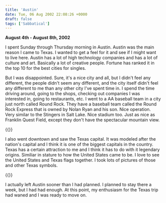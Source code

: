 ```yaml
---
title: 'Austin'
date: Tue, 06 Aug 2002 22:08:26 +0000
draft: false
tags: ['Sabbatical']
---
```


**August 4th - August 8th, 2002** 

I spent Sunday through Thursday morning in Austin. Austin was the main reason I came to Texas. I wanted to get a feel for it and see if I might want to live here. Austin has a lot of high technology companies and has a lot of culture and art. Basically a lot of creative people. Fortune has ranked it in the top 10 for the best cities for singles. 

But I was disappointed. Sure, it's a nice city and all, but I didn't feel any different, the people didn't seem any different, and the city itself didn't feel any different to me than any other city I've spent time in. I spend the time driving around, going to the shops, checking out companies I was interested in, going to restaurants, etc. I went to a AA baseball team in a city just north called Round Rock. They have a baseball team called the Round Rock Express that is owned by Nolan Ryan and his son. Nice operation. Very similar to the Stingers in Salt Lake. Nice stadium too. Just as nice as Franklin Quest Field, except they don't have the spectacular mountain view. 

{{<img-left src="/images/Texas_capital.jpg" title="The Texas capitol">}}

I also went downtown and saw the Texas capital. It was modeled after the nation's capital and I think it is one of the biggest capitals in the country. Texas has a certain attraction to me and I think it has to do with it legendary origins. Similiar in stature to how the United States came to be. I love to see the United States and Texas flags together. I took lots of pictures of those and other Texas symbols. 

{{<img-right src="/images/Texas_flags.jpg" title="best flag pair in the country">}}

I actually left Austin sooner than I had planned. I planned to stay there a week, but I had had enough. At this point, my enthusiasm for the Texas trip had waned and I was ready to move on.
